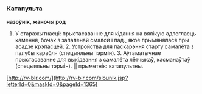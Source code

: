 ### Катапульта
**назоўнік, жаночы род**

1. У старажытнасці: прыстасаванне для кідання на вялікую адлегласць камення, бочак з запаленай смалой і пад., якое прымянялася пры асадзе крэпасцей. 2. Устройства для паскарэння старту самалёта з палубы карабля (спецыяльны тэрмін). 3. Аўтаматычнае прыстасаванне для выкідвання з самалёта лётчыкаў, касманаўтаў (спецыяльны тэрмін). || прыметнік: катапультны.

<a rel="author">[http://rv-blr.com/](http://rv-blr.com/slounik.jsp?letterId=0&maskId=0&pageId=1365)</a>
